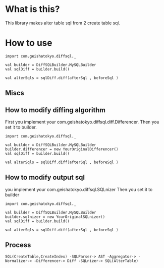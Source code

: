 # What is this?

This library makes alter table sql from 2 create table sql.



# How to use

    import com.geishatokyo.diffsql._

    val builder = DiffSQLBuilder.MySQLBuilder
    val sqlDiff = builder.build()

    val alterSqls = sqlDiff.diff(afterSql , beforeSql )


## Miscs

## How to modify diffing algorithm

First you implement your com.geishatokyo.diffsql.diff.Differencer.
Then you set it to builder.

    import com.geishatokyo.diffsql._

    val builder = DiffSQLBuilder.MySQLBuilder
    builder.differencer = new YourOriginalDifferencer()
    val sqlDiff = builder.build()

    val alterSqls = sqlDiff.diff(afterSql , beforeSql )

## How to modify output sql

you implement your com.geishatokyo.diffsql.SQLnizer
Then you set it to builder

    import com.geishatokyo.diffsql._

    val builder = DiffSQLBuilder.MySQLBuilder
    builder.sqlnizer = new YourOriginalSQLnizer()
    val sqlDiff = builder.build()

    val alterSqls = sqlDiff.diff(afterSql , beforeSql )


## Process

    SQL(CreateTable,CreateIndex) -SQLParser-> AST -Aggregator-> -Normalizer-> -Differencer-> Diff -SQLnizer-> SQL(AlterTable)




